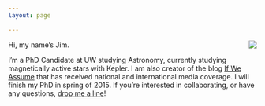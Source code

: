 ```yaml
---
layout: page

---
```


<img align="right" src="{{ site.url }}/assets/head.jpg">
Hi, my name’s Jim. 

I’m a PhD Candidate at UW studying Astronomy, currently studying magnetically active stars with Kepler. I am also creator of the blog [If We Assume](http://www.ifweassume.com) that has received national and international media coverage. I will finish my PhD in spring of 2015. If you’re interested in collaborating, or have any questions, [drop me a line](mailto:jrad@astro.washington.edu)! 
